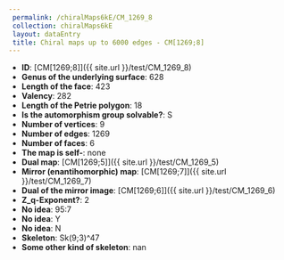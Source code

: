 ```yaml
--- 
 permalink: /chiralMaps6kE/CM_1269_8 
 collection: chiralMaps6kE
 layout: dataEntry
 title: Chiral maps up to 6000 edges - CM[1269;8]
---
```


- **ID**: [CM[1269;8]]({{ site.url }}/test/CM_1269_8)
- **Genus of the underlying surface**: 628
- **Length of the face**: 423
- **Valency**: 282
- **Length of the Petrie polygon**: 18
- **Is the automorphism group solvable?**: S
- **Number of vertices**: 9
- **Number of edges**: 1269
- **Number of faces**: 6
- **The map is self-**: none
- **Dual map**: [CM[1269;5]]({{ site.url }}/test/CM_1269_5)
- **Mirror (enantihomorphic) map**: [CM[1269;7]]({{ site.url }}/test/CM_1269_7)
- **Dual of the mirror image**: [CM[1269;6]]({{ site.url }}/test/CM_1269_6)
- **Z_q-Exponent?**: 2
- **No idea**:  95:7
- **No idea**: Y
- **No idea**: N
- **Skeleton**: Sk(9;3)^47
- **Some other kind of skeleton**: nan
